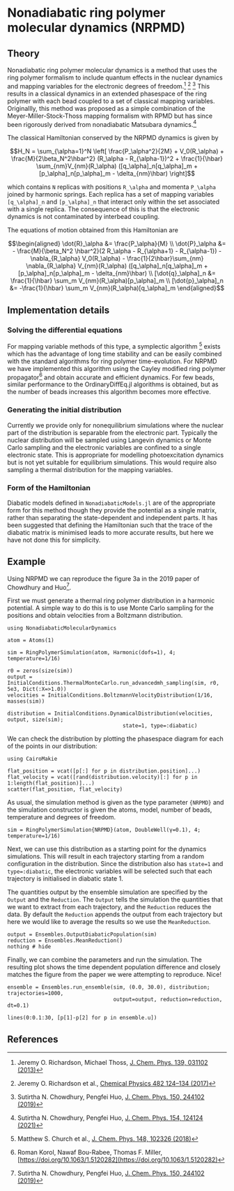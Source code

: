 # Nonadiabatic ring polymer molecular dynamics (NRPMD)

## Theory

Nonadiabatic ring polymer molecular dynamics is a method that uses the ring polymer
formalism to include quantum effects in the nuclear dynamics and mapping variables
for the electronic degrees of freedom.[^Richardson2013] [^Richardson2017] [^Chowdhury2019]
This results in a classical dynamics in an extended phasespace of the ring polymer
with each bead coupled to a set of classical mapping variables.
Originallly, this method was proposed as a simple combination of the 
Meyer-Miller-Stock-Thoss mapping formalism with RPMD but has since been
rigorously derived from nonadiabatic Matsubara dynamics.[^Chowdhury2021]

The classical Hamiltonian conserved by the NRPMD dynamics is given by

```math
H_N = \sum_{\alpha=1}^N \left[
\frac{P_\alpha^2}{2M} + V_0(R_\alpha)
+ \frac{M}{2\beta_N^2\hbar^2} (R_\alpha - R_{\alpha-1})^2
+ \frac{1}{\hbar} \sum_{nm}V_{nm}(R_\alpha)
([q_\alpha]_n[q_\alpha]_m + [p_\alpha]_n[p_\alpha]_m - \delta_{nm}\hbar)
\right]
```

which contains ``N`` replicas with positions ``R_\alpha`` and momenta ``P_\alpha``
joined by harmonic springs.
Each replica has a set of mapping variables ``[q_\alpha]_n`` and ``[p_\alpha]_n``
that interact only within the set associated with a single replica.
The consequence of this is that the electronic dynamics is not contaminated by interbead 
coupling.

The equations of motion obtained from this Hamiltonian are

```math
\begin{aligned}
\dot{R}_\alpha &= \frac{P_\alpha}{M}
\\
\dot{P}_\alpha &=
- \frac{M}{\beta_N^2 \hbar^2}(2 R_\alpha - R_{\alpha+1} - R_{\alpha-1})
- \nabla_{R_\alpha} V_0(R_\alpha)
- \frac{1}{2\hbar}\sum_{nm} \nabla_{R_\alpha} V_{nm}(R_\alpha)
([q_\alpha]_n[q_\alpha]_m + [p_\alpha]_n[p_\alpha]_m - \delta_{nm}\hbar)
\\
[\dot{q}_\alpha]_n &=
\frac{1}{\hbar} \sum_m V_{nm}(R_\alpha)[p_\alpha]_m
\\
[\dot{p}_\alpha]_n &=
-\frac{1}{\hbar} \sum_m V_{nm}(R_\alpha)[q_\alpha]_m
\end{aligned}
```

## Implementation details

### Solving the differential equations

For mapping variable methods of this type, a symplectic algorithm [^Church2018]
exists which has the advantage of long time stability and can be easily combined
with the standard algorithms for ring polymer time-evolution.
For NRPMD we have implemented this algorithm using the Cayley modified ring polymer
propagator[^Korol2019] and obtain accurate and efficient dynamics.
For few beads, similar performance to the OrdinaryDiffEq.jl algorithms
is obtained, but as the number of beads increases this algorithm becomes more effective.

### Generating the initial distribution

Currently we provide only for nonequilibrium simulations where the nuclear part
of the distribution is separable from the electronic part.
Typically the nuclear distribution will be sampled using Langevin dynamics or Monte Carlo
sampling and the electronic variables are confined to a single electronic state.
This is appropriate for modelling photoexcitation dynamics but is not yet suitable
for equilibrium simulations.
This would require also sampling a thermal distribution for the mapping variables.

### Form of the Hamiltonian

Diabatic models defined in `NonadiabaticModels.jl` are of the appropriate form for
this method though they provide the potential as a single matrix, rather than separating
the state-dependent and independent parts.
It has been suggested that defining the Hamiltonian such that the trace of the diabatic
matrix is minimised leads to more accurate results, but here we have not done this for
simplicity.

## Example

Using NRPMD we can reproduce the figure 3a in the 2019 paper of Chowdhury
and Huo[^Chowdhury2019].

First we must generate a thermal ring polymer distribution in a harmonic potential.
A simple way to do this is to use Monte Carlo sampling for the positions and
obtain velocities from a Boltzmann distribution.

```@example nrpmd
using NonadiabaticMolecularDynamics

atom = Atoms(1)

sim = RingPolymerSimulation(atom, Harmonic(dofs=1), 4; temperature=1/16)

r0 = zeros(size(sim))
output = InitialConditions.ThermalMonteCarlo.run_advancedmh_sampling(sim, r0, 5e3, Dict(:X=>1.0))
velocities = InitialConditions.BoltzmannVelocityDistribution(1/16, masses(sim))

distribution = InitialConditions.DynamicalDistribution(velocities, output, size(sim);
                                     state=1, type=:diabatic)
```

We can check the distribution by plotting the phasespace diagram for each of the points
in our distribution:

```@example nrpmd
using CairoMakie

flat_position = vcat([p[:] for p in distribution.position]...)
flat_velocity = vcat([rand(distribution.velocity)[:] for p in 1:length(flat_position)]...)
scatter(flat_position, flat_velocity)
```

As usual, the simulation method is given as the type parameter `{NRPMD}` and
the simulation constructor is given the atoms, model, number of beads,
temperature and degrees of freedom.

```@example nrpmd
sim = RingPolymerSimulation{NRPMD}(atom, DoubleWell(γ=0.1), 4; temperature=1/16)
```

Next, we can use this distribution as a starting point for the dynamics simulations.
This will result in each trajectory starting from a random configuration in the
distribution.
Since the distribution also has `state=1` and `type=:diabatic`, the electronic
variables will be selected such that each trajectory is initialised in diabatic state 1.

The quantities output by the ensemble simulation are specified by the `Output` and
the `Reduction`.
The `Output` tells the simulation the quantities that we want to extract from each
trajectory, and the `Reduction` reduces the data.
By default the `Reduction` appends the output from each trajectory but here we would
like to average the results so we use the `MeanReduction`.

```@example nrpmd
output = Ensembles.OutputDiabaticPopulation(sim)
reduction = Ensembles.MeanReduction()
nothing # hide
```

Finally, we can combine the parameters and run the simulation.
The resulting plot shows the time dependent population difference and closely matches
the figure from the paper we were attempting to reproduce. Nice!

```@example nrpmd
ensemble = Ensembles.run_ensemble(sim, (0.0, 30.0), distribution; trajectories=1000,
                                  output=output, reduction=reduction, dt=0.1)

lines(0:0.1:30, [p[1]-p[2] for p in ensemble.u])
```

## References

[^Richardson2013]: Jeremy O. Richardson, Michael Thoss, [J. Chem. Phys. 139, 031102 (2013)](https://doi.org/10.1063/1.4816124)
[^Richardson2017]: Jeremy O. Richardson et al., [Chemical Physics 482 124–134 (2017)](https://doi.org/10.1016/j.chemphys.2016.09.036)
[^Chowdhury2019]: Sutirtha N. Chowdhury, Pengfei Huo, [J. Chem. Phys. 150, 244102 (2019)](https://doi.org/10.1063/1.5096276)
[^Chowdhury2021]: Sutirtha N. Chowdhury, Pengfei Huo, [J. Chem. Phys. 154, 124124 (2021)](https://doi.org/10.1063/5.0042136)
[^Church2018]: Matthew S. Church et al., [J. Chem. Phys. 148, 102326 (2018)](https://doi.org/10.1063/1.5005557)
[^Korol2019]: Roman Korol, Nawaf Bou-Rabee, Thomas F. Miller, [https://doi.org/10.1063/1.5120282](https://doi.org/10.1063/1.5120282)
